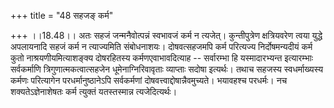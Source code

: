+++
title = "48 सहजङ् कर्म"

+++
।।18.48।। अतः सहजं जन्मनैवोत्पन्नं स्वभावजं कर्म न त्यजेत्। कुन्तीपुत्रेण
क्षत्रियवरेण त्वया युद्धे अपलायनादि सहजं कर्म न त्याज्यमिति संबोधनाशयः।
दोषवत्सहजमपि कर्म परित्यज्य निर्दोषमन्यदीयं कर्म कुतो
नाश्रयणीयमित्याशङ्क्य दोषरहितस्य कर्मणएवाभावदित्याह -- सर्वारम्भा हि
यस्मादारभ्यन्त इत्यारम्भाः सर्वकर्माणि त्रिगुणात्मकत्वात्सहजेन
धूमेनाग्निरिवावृताः व्याप्ताः सदोषा इत्यर्थः। तथाच सहजस्य स्वधर्माख्यस्य
कर्मणः परित्यागेन परधर्मानुष्ठानेऽपि सर्वकर्मणां
दोषवत्त्वाद्दोषान्नैवमुच्यते। भयावहश्च परधर्मः। नच शक्यतेऽज्ञेनाशेषतः
कर्म त्युक्तं यतस्तस्मान्न त्यजेदित्यर्थः।
